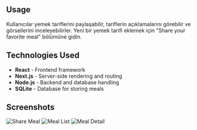 
## Usage
Kullanıcılar yemek tariflerini paylaşabilir, tariflerin açıklamalarını görebilir ve görsellerini inceleyebilirler. Yeni bir yemek tarifi eklemek için "Share your favorite meal" bölümüne gidin.

## Technologies Used

- **React** - Frontend framework
- **Next.js** - Server-side rendering and routing
- **Node.js** - Backend and database handling
- **SQLite** - Database for storing meals

## Screenshots
![Share Meal](https://github.com/user-attachments/assets/fc4f68fe-e9eb-4124-9a63-74ba4594f9aa)
![Meal List](https://github.com/user-attachments/assets/4ac0b907-0872-4beb-b56d-3617b3048cf2)
![Meal Detail](https://github.com/user-attachments/assets/748669cc-a41f-4ff3-8b43-d85ecddb1aac)

